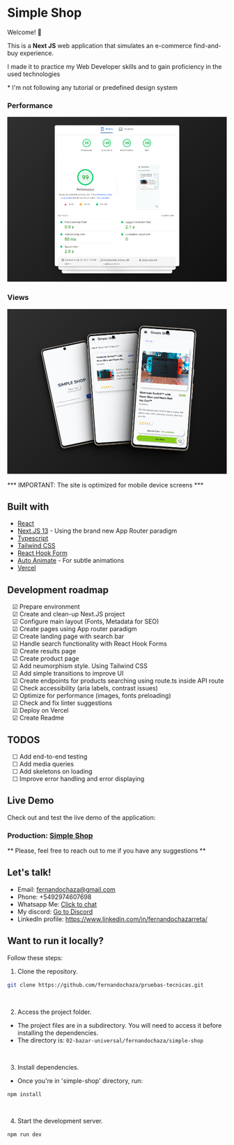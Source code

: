 # Simple Shop

Welcome! 👋

This is a <b>Next JS</b> web application that simulates an e-commerce find-and-buy experience.  

I made it to practice my Web Developer skills and to gain proficiency in the used technologies

\* I'm not following any tutorial or predefined design system

### Performance
![Website performance metrics](docs/screenshots/performance.png)

### Views
![Screenshots of mobile views](docs/screenshots/3views.png)

*** IMPORTANT: The site is optimized for mobile device screens ***

## Built with
- [React](https://reactjs.org/)
- [Next.JS 13](https://nextjs.org/docs/app) - Using the brand new App Router paradigm
- [Typescript](https://www.typescriptlang.org/)
- [Tailwind CSS](https://tailwindcss.com/)
- [React Hook Form](https://react-hook-form.com/)
- [Auto Animate](https://auto-animate.formkit.com/) - For subtle animations
- [Vercel](https://vercel.com/)

## Development roadmap
&nbsp;&nbsp; &#9745; Prepare environment  
&nbsp;&nbsp; &#9745; Create and clean-up Next.JS project  
&nbsp;&nbsp; &#9745; Configure main layout (Fonts, Metadata for SEO)  
&nbsp;&nbsp; &#9745; Create pages using App router paradigm  
&nbsp;&nbsp; &#9745; Create landing page with search bar  
&nbsp;&nbsp; &#9745; Handle search functionality with React Hook Forms  
&nbsp;&nbsp; &#9745; Create results page  
&nbsp;&nbsp; &#9745; Create product page  
&nbsp;&nbsp; &#9745; Add neumorphism style. Using Tailwind CSS  
&nbsp;&nbsp; &#9745; Add simple transitions to improve UI  
&nbsp;&nbsp; &#9745; Create endpoints for products searching using route.ts inside API route  
&nbsp;&nbsp; &#9745; Check accessibility (aria labels, contrast issues)  
&nbsp;&nbsp; &#9745; Optimize for performance (images, fonts preloading)  
&nbsp;&nbsp; &#9745; Check and fix linter suggestions  
&nbsp;&nbsp; &#9745; Deploy on Vercel  
&nbsp;&nbsp; &#9745; Create Readme  

## TODOS
&nbsp;&nbsp; &#9744; Add end-to-end testing  
&nbsp;&nbsp; &#9744; Add media queries  
&nbsp;&nbsp; &#9744; Add skeletons on loading  
&nbsp;&nbsp; &#9744; Improve error handling and error displaying  

## Live Demo
Check out and test the live demo of the application:  
### Production: [Simple Shop](https://simple-shop-nine.vercel.app/)

** Please, feel free to reach out to me if you have any suggestions **

## Let's talk!

* Email: fernandochaza@gmail.com
* Phone: +5492974607698
* Whatsapp Me: [Click to chat](https://wa.me/5492974607698) 
* My discord: [Go to Discord](https://discord.com/users/413889897909321729)
* LinkedIn profile: https://www.linkedin.com/in/fernandochazarreta/

## Want to run it locally?

Follow these steps:
<br>

1. Clone the repository.

```bash
git clone https://github.com/fernandochaza/pruebas-tecnicas.git
```

<br>

2. Access the project folder.

- The project files are in a subdirectory. You will need to access it before installing the dependencies.
- The directory is: `02-bazar-universal/fernandochaza/simple-shop` 

<br>

3. Install dependencies.

- Once you're in 'simple-shop' directory, run:
```bash
npm install
```

<br>


4. Start the development server.
```bash
npm run dev
```